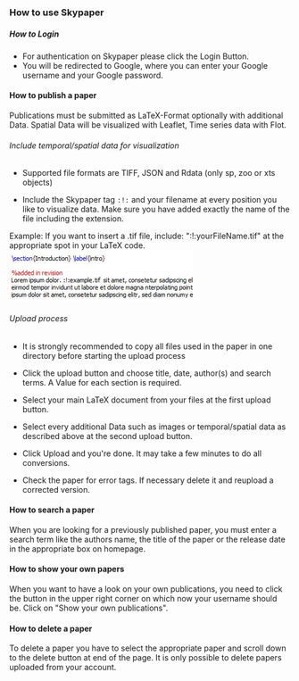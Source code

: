 ### How to use Skypaper

##### How to Login

  - For authentication on Skypaper please click the Login Button.
  - You will be redirected to Google, where you can enter your Google username and your Google password.

#### How to publish a paper

  Publications must be submitted as LaTeX-Format optionally with additional Data.
  Spatial Data will be visualized with Leaflet, Time series data with Flot.

###### Include temporal/spatial data for visualization 
  - Supported file formats are TIFF, JSON and Rdata (only sp, zoo or xts objects)

  - Include the Skypaper tag `:!:` and your filename at every position you like to visualize data.
    Make sure you have added exactly the name of the file including the extension.

   Example: If you want to insert a .tif file, include: ":!:yourFileName.tif" 
   at the appropriate spot in your LaTeX code.
   ![Beispiel Tag](/public/images/BeispielTag2.JPG "Tag")

###### Upload process 
  - It is strongly recommended to copy all files used in the paper in one directory before starting the upload process
  
  - Click the upload button and choose title, date, author(s) and search terms. A Value for each section is required.
  
  - Select your main LaTeX document from your files at the first upload button.
  
  - Select every additional Data such as images or temporal/spatial data as described above at the second upload button.

  - Click Upload and you're done. It may take a few minutes to do all conversions.
  
  - Check the paper for error tags. If necessary delete it and reupload a corrected version. 

#### How to search a paper

  When you are looking for a previously published paper, you must enter a search term like the authors name, 
  the title of the paper or the release date in the appropriate box on homepage.

#### How to show your own papers

  When you want to have a look on your own publications, you need to click the button in the upper right corner on which now your        username should be. 
  Click on "Show your own publications".

#### How to delete a paper

  To delete a paper you have to select the appropriate paper and scroll down to the delete button at end of the page.
  It is only possible to delete papers uploaded from your account. 
